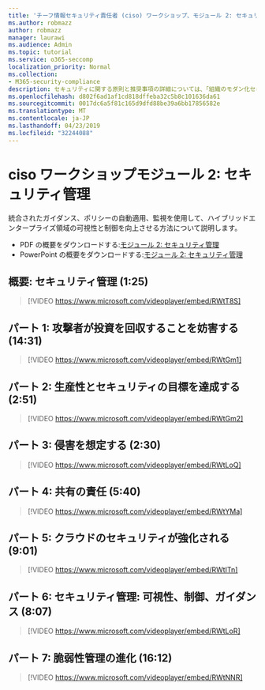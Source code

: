 ```yaml
---
title: 'チーフ情報セキュリティ責任者 (ciso) ワークショップ、モジュール 2: セキュリティ管理'
ms.author: robmazz
author: robmazz
manager: laurawi
ms.audience: Admin
ms.topic: tutorial
ms.service: o365-seccomp
localization_priority: Normal
ms.collection:
- M365-security-compliance
description: セキュリティに関する原則と推奨事項の詳細については、「組織のモダン化セキュリティ」を参照してください。
ms.openlocfilehash: d802f6ad1af1cd818dffeba32c5b8c101636da61
ms.sourcegitcommit: 0017dc6a5f81c165d9dfd88be39a6bb17856582e
ms.translationtype: MT
ms.contentlocale: ja-JP
ms.lasthandoff: 04/23/2019
ms.locfileid: "32244088"
---
```

# <a name="ciso-workshop-module-2-security-management"></a>ciso ワークショップモジュール 2: セキュリティ管理 

統合されたガイダンス、ポリシーの自動適用、監視を使用して、ハイブリッドエンタープライズ領域の可視性と制御を向上させる方法について説明します。

- PDF の概要をダウンロードする:[モジュール 2: セキュリティ管理](media/ciso-workshop-2-security-management.pdf)
- PowerPoint の概要をダウンロードする:[モジュール 2: セキュリティ管理](https://docs.microsoft.com/office365/securitycompliance/media/ciso-workshop-2-security-management.pptx)

## <a name="introduction-security-management-125"></a>概要: セキュリティ管理 (1:25)

> [!VIDEO https://www.microsoft.com/videoplayer/embed/RWtT8S]

## <a name="part-1-disrupting-attacker-return-on-investment-1431"></a>パート 1: 攻撃者が投資を回収することを妨害する (14:31)

> [!VIDEO https://www.microsoft.com/videoplayer/embed/RWtGm1]

## <a name="part-2-meet-productivity-and-security-goals-251"></a>パート 2: 生産性とセキュリティの目標を達成する (2:51)

> [!VIDEO https://www.microsoft.com/videoplayer/embed/RWtGm2]

## <a name="part-3-assume-compromise-230"></a>パート 3: 侵害を想定する (2:30)

> [!VIDEO https://www.microsoft.com/videoplayer/embed/RWtLoQ]

## <a name="part-4-shared-responsibility-540"></a>パート 4: 共有の責任 (5:40)

> [!VIDEO https://www.microsoft.com/videoplayer/embed/RWtYMa]

## <a name="part-5-cloud-is-more-secure-901"></a>パート 5: クラウドのセキュリティが強化される (9:01)

> [!VIDEO https://www.microsoft.com/videoplayer/embed/RWtITn]

## <a name="part-6-security-management-visibility-control-guidance-807"></a>パート 6: セキュリティ管理: 可視性、制御、ガイダンス (8:07)

> [!VIDEO https://www.microsoft.com/videoplayer/embed/RWtLoR]

## <a name="part-7-evolution-of-vulnerability-management-1612"></a>パート 7: 脆弱性管理の進化 (16:12)

> [!VIDEO https://www.microsoft.com/videoplayer/embed/RWtNNR]